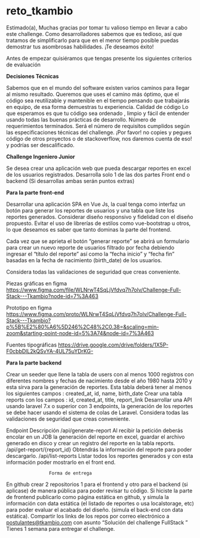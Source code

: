 
# reto_tkambio

Estimado(a), Muchas gracias por tomar tu valioso tiempo en llevar a cabo este challenge. Como desarrolladores sabemos que es tedioso, así que tratamos de simplificarlo para que en el menor tiempo posible puedas demostrar tus asombrosas habilidades.
¡Te deseamos éxito!

Antes de empezar quisiéramos que tengas presente los siguientes criterios de evaluación

**Decisiones Técnicas**

Sabemos que en el mundo del software existen varios caminos para llegar al mismo resultado. Queremos que uses el camino más óptimo, que el código sea reutilizable y mantenible en el tiempo pensando que trabajarás en equipo, de esa forma demuestras tu experiencia.
Calidad de código
Lo que esperamos es que tu código sea ordenado , limpio y fácil de entender usando todas las buenas prácticas de desarrollo.
Número de requerimientos terminados.
Será el número de requisitos cumplidos según las especificaciones técnicas del challenge.
¡Por favor! no copies y pegues código de otros proyectos o de stackoverflow, nos daremos cuenta de eso! y podrías ser descalificado.

**Challenge Ingeniero Junior**

Se desea crear una aplicación web que pueda descargar  reportes en excel de los usuarios registrados. 
Desarrolla solo 1 de las dos partes Front end o backend (Si desarrollas ambas serán puntos extras)

**Para la parte front-end**

Desarrollar una aplicación SPA en Vue Js, la cual tenga como interfaz un botón para generar los reportes  de usuarios y una tabla que liste los reportes generados.
Considerar diseño responsivo y fidelidad con el diseño propuesto. Evitar el uso de librerías de estilos como vue-bootstrap u otros, lo que deseamos es saber que tanto dominas la parte del frontend.

Cada vez  que se aprieta el botón  “generar reporte” se abrirá un formulario para crear un nuevo reporte de usuarios filtrado por fecha debiendo ingresar el “título del reporte” así como la “fecha inicio” y “fecha fin” basadas en la fecha de nacimiento (birth_date) de los usuarios.

Considera todas las validaciones de seguridad que creas conveniente.

Piezas gráficas en figma https://www.figma.com/file/WLNrwT4SqLjVfdvq7h7olv/Challenge-Full-Stack---Tkambio?node-id=7%3A463

Prototipo en figma https://www.figma.com/proto/WLNrwT4SqLjVfdvq7h7olv/Challenge-Full-Stack---Tkambio?p%5B%E2%80%A6%5D246%2C48%2C0.38=&scaling=min-zoom&starting-point-node-id=5%3A74&node-id=7%3A463

Fuentes tipográficas https://drive.google.com/drive/folders/1X5P-F0cbbDlL2kQSvYA-4UL75uYDrKG-


**Para la parte backend**

Crear un seeder que llene la tabla de users con al menos 1000 registros con diferentes nombres y fechas de nacimiento desde el año 1980 hasta 2010 y esta sirva para la generación de reportes. Esta tabla deberá tener al menos los siguientes campos : created_at, id, name, birth_date
Crear una tabla reports con los campos : id, created_at, title, report_link
Desarrollar una API usando laravel 7.x o superior con 3 endpoints, la generación de los reportes se debe hacer usando el sistema de colas de Laravel.
Considera todas las validaciones de seguridad que creas conveniente.


Endpoint
Descripción
/api/generate-report
Al recibir la petición deberás encolar en un JOB la generación del reporte en excel, guardar el archivo generado en disco y crear un registro del reporte en la tabla reports. 
/api/get-report/{report_id}
Obtendrás la información del reporte para poder descargarlo.
/api/list-reports
Listar todos los  reportes generados y con esta información poder mostrarlo en el front end.



					Forma de entrega 

En github crear 2 repositorios 1 para el frontend  y otro para el backend (si aplicase) de manera pública para poder revisar tu código.
Si hiciste la parte de frontend publicarlo  como página estática en github, y simula la información  con data estática (el listado de reportes o usa localstorage, etc) para poder evaluar el acabado del diseño. (simula el back-end con data estática).
Compartir los links de los repos  por correo electrónico  a postulantes@tkambio.com  con asunto “Solución del challenge FullStack <nombre> <apellido>”
Tienes 1 semana para entregar el challenge.
